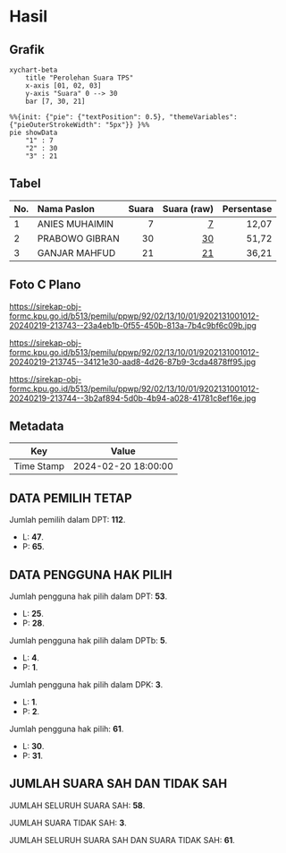 # Hasil

## Grafik

```mermaid
xychart-beta
    title "Perolehan Suara TPS"
    x-axis [01, 02, 03]
    y-axis "Suara" 0 --> 30
    bar [7, 30, 21]
```

```mermaid
%%{init: {"pie": {"textPosition": 0.5}, "themeVariables": {"pieOuterStrokeWidth": "5px"}} }%%
pie showData
    "1" : 7
    "2" : 30
    "3" : 21
```

## Tabel

| No. | Nama Paslon    | Suara | Suara (raw) | Persentase |
|:--- |:-------------- | -----:| -----------:| ----------:|
| 1   | ANIES MUHAIMIN | 7     | [7][p-1]    | 12,07      |
| 2   | PRABOWO GIBRAN | 30    | [30][p-2]   | 51,72      |
| 3   | GANJAR MAHFUD  | 21    | [21][p-3]   | 36,21      |


[p-1]: https://github.com/gigit-pemilu/pemilu-2024-92-papua-barat/blob/main/pilpres/hitung-suara/sub/92-papua-barat/sub/02-manokwari/sub/13-manokwari-timur/sub/1001-pasir-putih/sub/012-tps/sub/paslon-1.txt
[p-2]: https://github.com/gigit-pemilu/pemilu-2024-92-papua-barat/blob/main/pilpres/hitung-suara/sub/92-papua-barat/sub/02-manokwari/sub/13-manokwari-timur/sub/1001-pasir-putih/sub/012-tps/sub/paslon-2.txt
[p-3]: https://github.com/gigit-pemilu/pemilu-2024-92-papua-barat/blob/main/pilpres/hitung-suara/sub/92-papua-barat/sub/02-manokwari/sub/13-manokwari-timur/sub/1001-pasir-putih/sub/012-tps/sub/paslon-3.txt

## Foto C Plano

https://sirekap-obj-formc.kpu.go.id/b513/pemilu/ppwp/92/02/13/10/01/9202131001012-20240219-213743--23a4eb1b-0f55-450b-813a-7b4c9bf6c09b.jpg

https://sirekap-obj-formc.kpu.go.id/b513/pemilu/ppwp/92/02/13/10/01/9202131001012-20240219-213745--34121e30-aad8-4d26-87b9-3cda4878ff95.jpg

https://sirekap-obj-formc.kpu.go.id/b513/pemilu/ppwp/92/02/13/10/01/9202131001012-20240219-213744--3b2af894-5d0b-4b94-a028-41781c8ef16e.jpg


## Metadata

| Key        | Value               |
| ---------- | ------------------- |
| Time Stamp | 2024-02-20 18:00:00 |


## DATA PEMILIH TETAP

Jumlah pemilih dalam DPT: **112**.
 * L: **47**.
 * P: **65**.

## DATA PENGGUNA HAK PILIH

Jumlah pengguna hak pilih dalam DPT: **53**.
 * L: **25**.
 * P: **28**.

Jumlah pengguna hak pilih dalam DPTb: **5**.
 * L: **4**.
 * P: **1**.

Jumlah pengguna hak pilih dalam DPK: **3**.
 * L: **1**.
 * P: **2**.

Jumlah pengguna hak pilih: **61**.
 * L: **30**.
 * P: **31**.

## JUMLAH SUARA SAH DAN TIDAK SAH

JUMLAH SELURUH SUARA SAH: **58**.

JUMLAH SUARA TIDAK SAH: **3**.

JUMLAH SELURUH SUARA SAH DAN SUARA TIDAK SAH: **61**.



